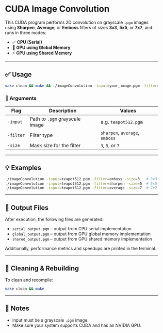 # CUDA Image Convolution

This CUDA program performs 2D convolution on grayscale `.pgm` images using **Sharpen**, **Average**, or **Emboss** filters of sizes **3x3**, **5x5**, or **7x7**, and runs in three modes:

- ✅ **CPU (Serial)**
- 🚀 **GPU using Global Memory**
- ⚡ **GPU using Shared Memory**

---

## ✅ Usage

```bash
make clean && make && ./imageConvolution -input=your_image.pgm -filter=TYPE -size=SIZE
```

### 🔧 Arguments

| Flag      | Description                    | Values                     |
|-----------|--------------------------------|----------------------------|
| `-input`  | Path to `.pgm` grayscale image | e.g. `teapot512.pgm`       |
| `-filter` | Filter type                    | `sharpen`, `average`, `emboss` |
| `-size`   | Mask size for the filter       | `3`, `5`, or `7`           |

---

## 💡 Examples

```bash
./imageConvolution -input=teapot512.pgm -filter=emboss -size=3   # 3x3 Emboss
./imageConvolution -input=teapot512.pgm -filter=sharpen -size=5  # 5x5 Sharpen
./imageConvolution -input=teapot512.pgm -filter=average -size=7  # 7x7 Average
```

---

## 💾 Output Files

After execution, the following files are generated:

- `serial_output.pgm` – output from CPU serial implementation  
- `global_output.pgm` – output from GPU global memory implementation  
- `shared_output.pgm` – output from GPU shared memory implementation  

Additionally, performance metrics and speedups are printed in the terminal.

---

## 🧼 Cleaning & Rebuilding

To clean and recompile:

```bash
make clean && make
```

---

## 📂 Notes

- Input must be a grayscale `.pgm` image.
- Make sure your system supports CUDA and has an NVIDIA GPU.